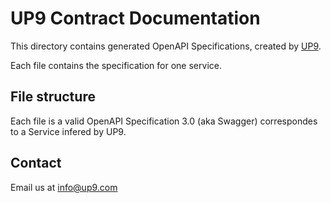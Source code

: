 # UP9 Contract Documentation

This directory contains generated OpenAPI Specifications, created by [UP9](https://up9.com).

Each file contains the specification for one service.

## File structure
Each file is a valid OpenAPI Specification 3.0 (aka Swagger) correspondes to a Service infered by UP9.

## Contact
Email us at info@up9.com
